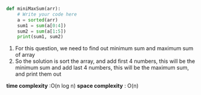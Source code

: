 ```python
def miniMaxSum(arr):
    # Write your code here
    a = sorted(arr)
    sum1 = sum(a[0:4])
    sum2 = sum(a[1:5])
    print(sum1, sum2)
```
1. For this question, we need to find out minimum sum and maximum sum of array
2. So the solution is sort the array, and add first 4 numbers, this will be the minimum sum
and add last 4 numbers, this will be the maximum sum, and print them out

**time complexity** :O(n log n)
**space complexity** : O(n)
